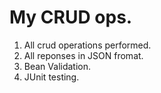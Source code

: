 # My CRUD ops.
1. All crud operations performed.
2. All reponses in JSON fromat.
3. Bean Validation.
4. JUnit testing.

